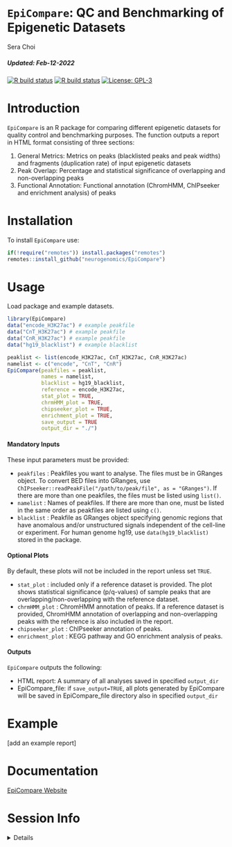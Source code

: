 `EpiCompare`: QC and Benchmarking of Epigenetic Datasets
================
Sera Choi
<h5>
<i>Updated</i>: Feb-12-2022
</h5>

<!-- badges: start -->
<!-- badger::badge_codecov() -->
<!-- copied from MungeSumstats README.Rmd -->
<!-- badger::badge_lifecycle("stable", "green") -->
<!-- badger::badge_last_commit()  -->
<!-- badger::badge_license() -->

[![R build
status](https://github.com/neurogenomics/EpiCompare/workflows/R-CMD-check-bioc/badge.svg)](https://github.com/neurogenomics/EpiCompare/actions)
[![R build
status](https://github.com/neurogenomics/EpiCompare/workflows/DockerHub/badge.svg)](https://github.com/neurogenomics/EpiCompare/actions)
[![License:
GPL-3](https://img.shields.io/badge/license-GPL--3-blue.svg)](https://cran.r-project.org/web/licenses/GPL-3)
<!-- badges: end -->

# Introduction

`EpiCompare` is an R package for comparing different epigenetic datasets
for quality control and benchmarking purposes. The function outputs a
report in HTML format consisting of three sections:

1.  General Metrics: Metrics on peaks (blacklisted peaks and peak
    widths) and fragments (duplication rate) of input epigenetic
    datasets
2.  Peak Overlap: Percentage and statistical significance of overlapping
    and non-overlapping peaks
3.  Functional Annotation: Functional annotation (ChromHMM, ChIPseeker
    and enrichment analysis) of peaks

# Installation

To install `EpiCompare` use:

``` r
if(!require("remotes")) install.packages("remotes")
remotes::install_github("neurogenomics/EpiCompare")
```

# Usage

Load package and example datasets.

``` r
library(EpiCompare)
data("encode_H3K27ac") # example peakfile
data("CnT_H3K27ac") # example peakfile
data("CnR_H3K27ac") # example peakfile
data("hg19_blacklist") # example blacklist 
```

``` r
peaklist <- list(encode_H3K27ac, CnT_H3K27ac, CnR_H3K27ac) 
namelist <- c("encode", "CnT", "CnR")
EpiCompare(peakfiles = peaklist,
           names = namelist,
           blacklist = hg19_blacklist,
           reference = encode_H3K27ac,
           stat_plot = TRUE,
           chrmHMM_plot = TRUE,
           chipseeker_plot = TRUE,
           enrichment_plot = TRUE,
           save_output = TRUE
           output_dir = "./")
```

#### Mandatory Inputs

These input parameters must be provided:

-   `peakfiles` : Peakfiles you want to analyse. The files must be in
    GRanges object. To convert BED files into GRanges, use
    `ChIPseeker::readPeakFile("/path/to/peak/file", as = "GRanges")`. If
    there are more than one peakfiles, the files must be listed using
    `list()`.
-   `namelist` : Names of peakfiles. If there are more than one, must be
    listed in the same order as peakfiles are listed using `c()`.
-   `blacklist` : Peakfile as GRanges object specifying genomic regions
    that have anomalous and/or unstructured signals independent of the
    cell-line or experiment. For human genome hg19, use
    `data(hg19_blacklist)` stored in the package.

#### Optional Plots

By default, these plots will not be included in the report unless set
`TRUE`.

-   `stat_plot` : included only if a reference dataset is provided. The
    plot shows statistical significance (p/q-values) of sample peaks
    that are overlapping/non-overlapping with the reference dataset.
-   `chrmHMM_plot` : ChromHMM annotation of peaks. If a reference
    dataset is provided, ChromHMM annotation of overlapping and
    non-overlapping peaks with the reference is also included in the
    report.
-   `chipseeker_plot` : ChIPseeker annotation of peaks.
-   `enrichment_plot` : KEGG pathway and GO enrichment analysis of
    peaks.

#### Outputs

`EpiCompare` outputs the following:

-   HTML report: A summary of all analyses saved in specified
    `output_dir`
-   EpiCompare_file: if `save_output=TRUE`, all plots generated by
    EpiCompare will be saved in EpiCompare_file directory also in
    specified `output_dir`

# Example

\[add an example report\]

# Documentation

[EpiCompare Website](https://neurogenomics.github.io/EpiCompare)

# Session Info

<details>

``` r
utils::sessionInfo()
```

    ## R version 4.0.2 (2020-06-22)
    ## Platform: x86_64-apple-darwin17.0 (64-bit)
    ## Running under: macOS  10.16
    ## 
    ## Matrix products: default
    ## BLAS:   /Library/Frameworks/R.framework/Versions/4.0/Resources/lib/libRblas.dylib
    ## LAPACK: /Library/Frameworks/R.framework/Versions/4.0/Resources/lib/libRlapack.dylib
    ## 
    ## locale:
    ## [1] en_GB.UTF-8/en_GB.UTF-8/en_GB.UTF-8/C/en_GB.UTF-8/en_GB.UTF-8
    ## 
    ## attached base packages:
    ## [1] stats     graphics  grDevices utils     datasets  methods   base     
    ## 
    ## other attached packages:
    ## [1] EpiCompare_0.99.0
    ## 
    ## loaded via a namespace (and not attached):
    ##  [1] compiler_4.0.2   magrittr_2.0.1   fastmap_1.1.0    tools_4.0.2     
    ##  [5] htmltools_0.5.2  yaml_2.2.1       stringi_1.7.6    rmarkdown_2.11.3
    ##  [9] knitr_1.37       stringr_1.4.0    xfun_0.29        digest_0.6.29   
    ## [13] rlang_0.4.12     evaluate_0.14

</details>
